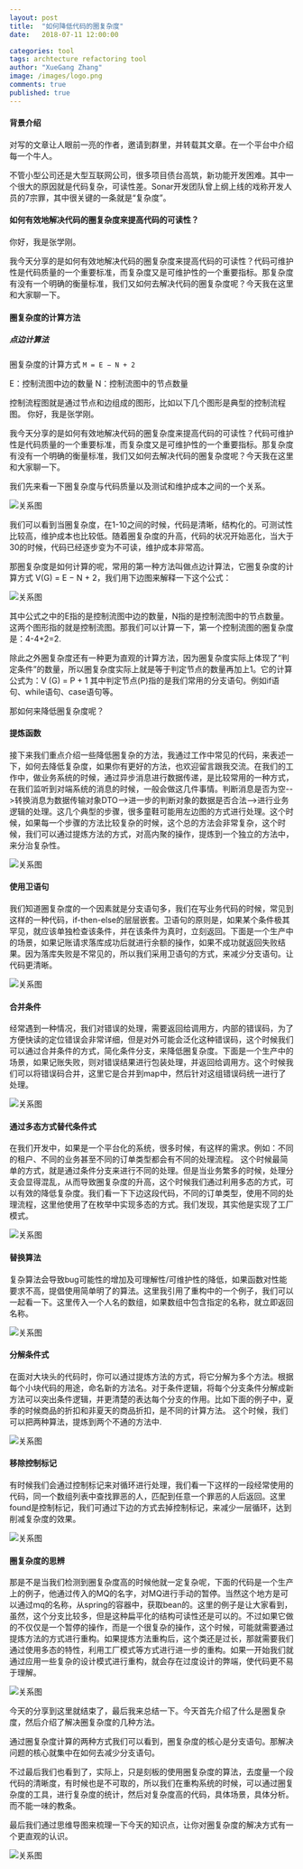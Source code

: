 ```yaml
---
layout: post
title:  "如何降低代码的圈复杂度"
date:   2018-07-11 12:00:00

categories: tool
tags: archtecture refactoring tool
author: "XueGang Zhang"
image: /images/logo.png
comments: true
published: true
---
```


#### 背景介绍

对写的文章让人眼前一亮的作者，邀请到群里，并转载其文章。在一个平台中介绍每一个牛人。


不管小型公司还是大型互联网公司，很多项目债台高筑，新功能开发困难。其中一个很大的原因就是代码复杂，可读性差。Sonar开发团队曾上纲上线的戏称开发人员的7宗罪，其中很关键的一条就是“复杂度”。


#### 如何有效地解决代码的圈复杂度来提高代码的可读性？

你好，我是张学刚。

我今天分享的是如何有效地解决代码的圈复杂度来提高代码的可读性？代码可维护性是代码质量的一个重要标准，而复杂度又是可维护性的一个重要指标。那复杂度有没有一个明确的衡量标准，我们又如何去解决代码的圈复杂度呢？今天我在这里和大家聊一下。

#### 圈复杂度的计算方法


##### 点边计算法

圈复杂度的计算方式 ``M = E − N + 2``

E：控制流图中边的数量
N：控制流图中的节点数量

控制流程图就是通过节点和边组成的图形，比如以下几个图形是典型的控制流程图。
你好，我是张学刚。

我今天分享的是如何有效地解决代码的圈复杂度来提高代码的可读性？代码可维护性是代码质量的一个重要标准，而复杂度又是可维护性的一个重要指标。那复杂度有没有一个明确的衡量标准，我们又如何去解决代码的圈复杂度呢？今天我在这里和大家聊一下。

我们先来看一下圈复杂度与代码质量以及测试和维护成本之间的一个关系。

![关系图](/assets/images/pictures/2020-02-20-cyclomatic_complexity/02.jpg?style=centerme)

我们可以看到当圈复杂度，在1-10之间的时候，代码是清晰，结构化的。可测试性比较高，维护成本也比较低。随着圈复杂度的升高，代码的状况开始恶化，当大于30的时候，代码已经逐步变为不可读，维护成本非常高。

那圈复杂度是如何计算的呢，常用的第一种方法叫做点边计算法，它圈复杂度的计算方式 
V(G) = E − N + 2，我们用下边图来解释一下这个公式：

![关系图](/assets/images/pictures/2020-02-20-cyclomatic_complexity/01.png?style=centerme)

其中公式之中的E指的是控制流图中边的数量，N指的是控制流图中的节点数量。这两个图形指的就是控制流图。那我们可以计算一下，第一个控制流图的圈复杂度是：4-4+2=2.

除此之外圈复杂度还有一种更为直观的计算方法，因为圈复杂度实际上体现了“判定条件”的数量，所以圈复杂度实际上就是等于判定节点的数量再加上1。它的计算公式为：V (G) = P + 1
其中判定节点(P)指的是我们常用的分支语句。例如if语句、while语句、case语句等。

那如何来降低圈复杂度呢？


#### 提炼函数

接下来我们重点介绍一些降低圈复杂的方法，我通过工作中常见的代码，来表述一下，如何去降低复杂度，如果你有更好的方法，也欢迎留言跟我交流。在我们的工作中，做业务系统的时候，通过异步消息进行数据传递，是比较常用的一种方式，在我们监听到对端系统的消息的时候，一般会做这几件事情。判断消息是否为空-->转换消息为数据传输对象DTO-->进一步的判断对象的数据是否合法-->进行业务逻辑的处理。这几个典型的步骤，很多童鞋可能用左边图的方式进行处理。这个时候，如果每一个步骤的方法比较复杂的时候，这个总的方法会非常复杂，这个时候，我们可以通过提炼方法的方式，对高内聚的操作，提炼到一个独立的方法中，来分治复杂性。

![关系图](/assets/images/pictures/2020-02-20-cyclomatic_complexity/03.png?style=centerme)


#### 使用卫语句

我们知道圈复杂度的一个因素就是分支语句多，我们在写业务代码的时候，常见到这样的一种代码，if-then-else的层层嵌套。卫语句的原则是，如果某个条件极其罕见，就应该单独检查该条件，并在该条件为真时，立刻返回。下面是一个生产中的场景，如果记账请求落库成功后就进行余额的操作，如果不成功就返回失败结果。因为落库失败是不常见的，所以我们采用卫语句的方式，来减少分支语句。让代码更清晰。

![关系图](/assets/images/pictures/2020-02-20-cyclomatic_complexity/04.png?style=centerme)


#### 合并条件

经常遇到一种情况，我们对错误的处理，需要返回给调用方，内部的错误码，为了方便快读的定位错误会非常详细，但是对外可能会泛化这种错误码，这个时候我们可以通过合并条件的方式，简化条件分支，来降低圈复杂度。下面是一个生产中的场景，如果记账失败，则对错误结果进行包装处理，并返回给调用方。这个时候我们可以将错误码合并，这里它是合并到map中，然后针对这组错误码统一进行了处理。

![关系图](/assets/images/pictures/2020-02-20-cyclomatic_complexity/05.png?style=centerme)

#### 通过多态方式替代条件式

在我们开发中，如果是一个平台化的系统，很多时候，有这样的需求。例如：不同的租户、不同的业务甚至不同的订单类型都会有不同的处理流程。
这个时候最简单的方式，就是通过条件分支来进行不同的处理。但是当业务繁多的时候，处理分支会显得混乱，从而导致圈复杂度的升高，这个时候我们通过利用多态的方式，可以有效的降低复杂度。我们看一下下边这段代码，不同的订单类型，使用不同的处理流程，这里他使用了在枚举中实现多态的方式。我们发现，其实他是实现了工厂模式。

![关系图](/assets/images/pictures/2020-02-20-cyclomatic_complexity/06.png?style=centerme)

#### 替换算法

复杂算法会导致bug可能性的增加及可理解性/可维护性的降低，如果函数对性能要求不高，提倡使用简单明了的算法。这里我引用了重构中的一个例子，我们可以一起看一下。这里传入一个人名的数组，如果数组中包含指定的名称，就立即返回名称。

![关系图](/assets/images/pictures/2020-02-20-cyclomatic_complexity/07.png?style=centerme)

#### 分解条件式
在面对大块头的代码时，你可以通过提炼方法的方式，将它分解为多个方法。根据每个小块代码的用途，命名新的方法名。对于条件逻辑，将每个分支条件分解成新方法可以突出条件逻辑，并更清楚的表达每个分支的作用。比如下面的例子中，夏季的时候商品的折扣和非夏天的商品折扣，是不同的计算方法。 这个时候，我们可以把两种算法，提炼到两个不通的方法中.

![关系图](/assets/images/pictures/2020-02-20-cyclomatic_complexity/08.png?style=centerme)

#### 移除控制标记

有时候我们会通过控制标记来对循环进行处理，我们看一下这样的一段经常使用的代码，同一个数组列表中查找罪恶的人，匹配到任意一个罪恶的人后返回。这里found是控制标记，我们可通过下边的方式去掉控制标记，来减少一层循环，达到削减复杂度的效果。

![关系图](/assets/images/pictures/2020-02-20-cyclomatic_complexity/09.png?style=centerme)


#### 圈复杂度的思辨

那是不是当我们检测到圈复杂度高的时候他就一定复杂呢，下面的代码是一个生产上的例子，他通过传入的MQ的名字，对MQ进行手动的暂停。当然这个地方是可以通过mq的名称，从spring的容器中，获取bean的。这里的例子是让大家看到，虽然，这个分支比较多，但是这种扁平化的结构可读性还是可以的。不过如果它做的不仅仅是一个暂停的操作，而是一个很复杂的操作，这个时候，可能就需要通过提炼方法的方式进行重构。如果提炼方法重构后，这个类还是过长，那就需要我们通过使用多态的特性，利用工厂模式等方式进行进一步的重构。如果一开始我们就通过应用一些复杂的设计模式进行重构，就会存在过度设计的弊端，使代码更不易于理解。

![关系图](/assets/images/pictures/2020-02-20-cyclomatic_complexity/10.png?style=centerme)

今天的分享到这里就结束了，最后我来总结一下。今天首先介绍了什么是圈复杂度，然后介绍了解决圈复杂度的几种方法。

通过圈复杂度计算的两种方式我们可以看到，圈复杂度的核心是分支语句。那解决问题的核心就集中在如何去减少分支语句。

不过最后我们也看到了，实际上，只是刻板的使用圈复杂度的算法，去度量一个段代码的清晰度，有时候也是不可取的，所以我们在重构系统的时候，可以通过圈复杂度的工具，进行复杂度的统计，然后对复杂度高的代码，具体场景，具体分析。而不能一味的教条。

最后我们通过思维导图来梳理一下今天的知识点，让你对圈复杂度的解决方式有一个更直观的认识。


![关系图](/assets/images/pictures/2020-02-20-cyclomatic_complexity/11.png?style=centerme)
